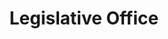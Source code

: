 ---
title: Legislative Office
slug: legislative-office
taxonomy:
	tag: industry
content:
    items:
        '@taxonomy.industry': legislative-office
    order:
        by: date
        dir: desc
---